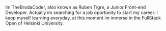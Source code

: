 Im TheBrodaCoder, also known as Ruben Tigre, a Junior Front-end Developer.
Actually im searching for a job oportunity to start my career. I keep myself learning everyday, at this moment im inmerse in the FullStack Open of Helsinki University.
<!---
TheBrodaCoder/TheBrodaCoder is a ✨ special ✨ repository because its `README.md` (this file) appears on your GitHub profile.
You can click the Preview link to take a look at your changes.
--->
